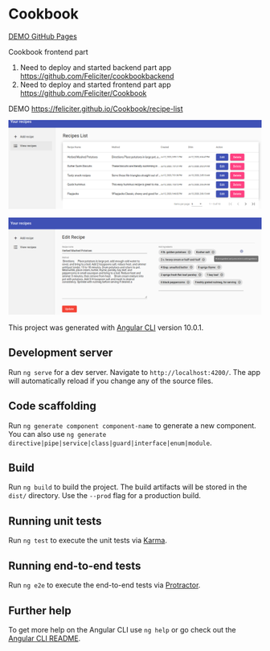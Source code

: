 

# Cookbook

 [DEMO GitHub Pages](https://feliciter.github.io/Cookbook/recipe-list)



Cookbook frontend part
1. Need to deploy and started backend part app https://github.com/Feliciter/cookbookbackend
2. Need to deploy and started frontend part app https://github.com/Feliciter/Cookbook

DEMO https://feliciter.github.io/Cookbook/recipe-list

![alt text](r1.png)

![alt text](r2.png)


This project was generated with [Angular CLI](https://github.com/angular/angular-cli) version 10.0.1.

## Development server

Run `ng serve` for a dev server. Navigate to `http://localhost:4200/`. The app will automatically reload if you change any of the source files.

## Code scaffolding

Run `ng generate component component-name` to generate a new component. You can also use `ng generate directive|pipe|service|class|guard|interface|enum|module`.

## Build

Run `ng build` to build the project. The build artifacts will be stored in the `dist/` directory. Use the `--prod` flag for a production build.

## Running unit tests

Run `ng test` to execute the unit tests via [Karma](https://karma-runner.github.io).

## Running end-to-end tests

Run `ng e2e` to execute the end-to-end tests via [Protractor](http://www.protractortest.org/).

## Further help

To get more help on the Angular CLI use `ng help` or go check out the [Angular CLI README](https://github.com/angular/angular-cli/blob/master/README.md).

